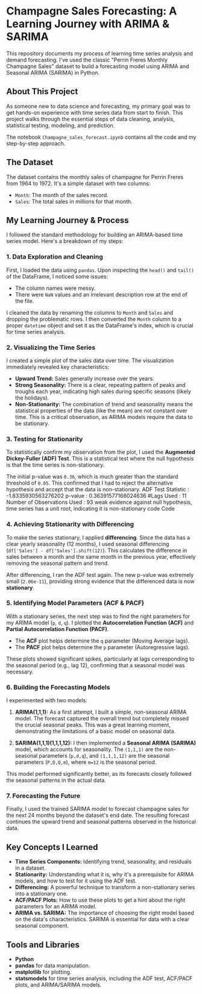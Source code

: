 # Champagne Sales Forecasting: A Learning Journey with ARIMA & SARIMA

This repository documents my process of learning time series analysis and demand forecasting. I've used the classic "Perrin Freres Monthly Champagne Sales" dataset to build a forecasting model using ARIMA and Seasonal ARIMA (SARIMA) in Python.

## About This Project

As someone new to data science and forecasting, my primary goal was to get hands-on experience with time series data from start to finish. This project walks through the essential steps of data cleaning, analysis, statistical testing, modeling, and prediction.

The notebook `Champagne_sales_forecast.ipynb` contains all the code and my step-by-step approach.

## The Dataset

The dataset contains the monthly sales of champagne for Perrin Freres from 1964 to 1972. It's a simple dataset with two columns:
*   `Month`: The month of the sales record.
*   `Sales`: The total sales in millions for that month.

## My Learning Journey & Process

I followed the standard methodology for building an ARIMA-based time series model. Here's a breakdown of my steps:

### 1. Data Exploration and Cleaning
First, I loaded the data using `pandas`. Upon inspecting the `head()` and `tail()` of the DataFrame, I noticed some issues:
- The column names were messy.
- There were `NaN` values and an irrelevant description row at the end of the file.

I cleaned the data by renaming the columns to `Month` and `Sales` and dropping the problematic rows. I then converted the `Month` column to a proper `datetime` object and set it as the DataFrame's index, which is crucial for time series analysis.

### 2. Visualizing the Time Series
I created a simple plot of the sales data over time. The visualization immediately revealed key characteristics:
- **Upward Trend:** Sales generally increase over the years.
- **Strong Seasonality:** There is a clear, repeating pattern of peaks and troughs each year, indicating high sales during specific seasons (likely the holidays).
- **Non-Stationarity:** The combination of trend and seasonality means the statistical properties of the data (like the mean) are not constant over time. This is a critical observation, as ARIMA models require the data to be stationary.

### 3. Testing for Stationarity
To statistically confirm my observation from the plot, I used the **Augmented Dickey-Fuller (ADF) Test**. This is a statistical test where the null hypothesis is that the time series is non-stationary.

The initial p-value was `0.36`, which is much greater than the standard threshold of `0.05`. This confirmed that I had to reject the alternative hypothesis and accept that the data is non-stationary.
ADF Test Statistic : -1.8335930563276202
p-value : 0.36391577166024636
#Lags Used : 11
Number of Observations Used : 93
weak evidence against null hypothesis, time series has a unit root, indicating it is non-stationary
code
Code
### 4. Achieving Stationarity with Differencing
To make the series stationary, I applied **differencing**. Since the data has a clear yearly seasonality (12 months), I used seasonal differencing (`df['Sales'] - df['Sales'].shift(12)`). This calculates the difference in sales between a month and the same month in the previous year, effectively removing the seasonal pattern and trend.

After differencing, I ran the ADF test again. The new p-value was extremely small (`2.06e-11`), providing strong evidence that the differenced data is now **stationary**.

### 5. Identifying Model Parameters (ACF & PACF)
With a stationary series, the next step was to find the right parameters for my ARIMA model (`p`, `d`, `q`). I plotted the **Autocorrelation Function (ACF)** and **Partial Autocorrelation Function (PACF)**.
- The **ACF** plot helps determine the `q` parameter (Moving Average lags).
- The **PACF** plot helps determine the `p` parameter (Autoregressive lags).

These plots showed significant spikes, particularly at lags corresponding to the seasonal period (e.g., lag 12), confirming that a seasonal model was necessary.

### 6. Building the Forecasting Models
I experimented with two models:

1.  **ARIMA(1,1,1):** As a first attempt, I built a simple, non-seasonal ARIMA model. The forecast captured the overall trend but completely missed the crucial seasonal peaks. This was a great learning moment, demonstrating the limitations of a basic model on seasonal data.

2.  **SARIMA(1,1,1)(1,1,1,12):** I then implemented a **Seasonal ARIMA (SARIMA)** model, which accounts for seasonality. The `(1,1,1)` are the non-seasonal parameters (`p,d,q`), and `(1,1,1,12)` are the seasonal parameters (`P,D,Q,m`), where `m=12` is the seasonal period.

This model performed significantly better, as its forecasts closely followed the seasonal patterns in the actual data.

### 7. Forecasting the Future
Finally, I used the trained SARIMA model to forecast champagne sales for the next 24 months beyond the dataset's end date. The resulting forecast continues the upward trend and seasonal patterns observed in the historical data.

## Key Concepts I Learned
- **Time Series Components:** Identifying trend, seasonality, and residuals in a dataset.
- **Stationarity:** Understanding what it is, why it's a prerequisite for ARIMA models, and how to test for it using the ADF test.
- **Differencing:** A powerful technique to transform a non-stationary series into a stationary one.
- **ACF/PACF Plots:** How to use these plots to get a hint about the right parameters for an ARIMA model.
- **ARIMA vs. SARIMA:** The importance of choosing the right model based on the data's characteristics. SARIMA is essential for data with a clear seasonal component.

## Tools and Libraries
- **Python**
- **pandas** for data manipulation.
- **matplotlib** for plotting.
- **statsmodels** for time series analysis, including the ADF test, ACF/PACF plots, and ARIMA/SARIMA models.